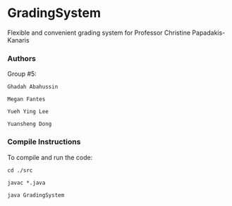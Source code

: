 # GradingSystem
Flexible and convenient grading system for Professor Christine Papadakis-Kanaris

### Authors
Group #5:

    Ghadah Abahussin

    Megan Fantes

    Yueh Ying Lee

    Yuansheng Dong

### Compile Instructions

To compile and run the code:
    
    cd ./src
    
    javac *.java
    
    java GradingSystem
